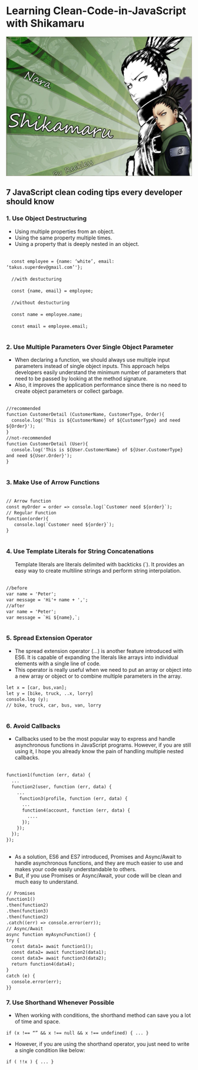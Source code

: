 # Learning Clean-Code-in-JavaScript with Shikamaru

![shikamaru](https://github.com/whitebird1016/Clean-Code-in-JavaScript/blob/main/CUEVhE5.webp)


<h2> 7 JavaScript clean coding tips every developer should know</h2>


<h3>1. Use Object Destructuring </h3>
<ul><li>Using multiple properties from an object.</li>
<li>Using the same property multiple times.</li>
<li>Using a property that is deeply nested in an object.</li>
</ul>

```

  const employee = {name: ‘white’, email: ‘takus.superdev@gmail.com’'};

  //with destucturing

  const {name, email} = employee;

  //without destucturing

  const name = employee.name;

  const email = employee.email;
  
```


<h3>2. Use Multiple Parameters Over Single Object Parameter </h3>
<ul><li>When declaring a function, we should always use multiple input parameters instead of single object inputs. This approach helps developers easily understand the minimum number of parameters that need to be passed by looking at the method signature.</li>
<li>Also, it improves the application performance since there is no need to create object parameters or collect garbage.</li>
</ul>

```

//recommended
function CustomerDetail (CustomerName, CustomerType, Order){    
  console.log('This is ${CustomerName} of ${CustomerType} and need ${Order}');
} 
//not-recommended
function CustomerDetail (User){    
  console.log('This is ${User.CustomerName} of ${User.CustomerType} and need ${User.Order}');
}
  
```

<h3>3. Make Use of Arrow Functions
 </h3>
<ul><liArrow functions provide a concise way of writing JavaScript functions while resolving the problem of accessing this property inside callbacks.
If you are using arrow functions, curly braces, parenthesis, function, and return keywords become optional. Most importantly, your code becomes more understandable and clearer..</li>
</ul>

```

// Arrow function
const myOrder = order => console.log(`Customer need ${order}`);
// Regular Function
function(order){
   console.log(`Customer need ${order}`);
}
  
```

<h3>4. Use Template Literals for String Concatenations
 </h3>
<ul>Template literals are literals delimited with backticks (`). It provides an easy way to create multiline strings and perform string interpolation.
</li>
</ul>

```

//before
var name = 'Peter';
var message = 'Hi'+ name + ',';
//after
var name = 'Peter';
var message = `Hi ${name},`;
  
```

<h3>5. Spread Extension Operator
 </h3>
<ul><li>The spread extension operator (…) is another feature introduced with ES6. It is capable of expanding the literals like arrays into individual elements with a single line of code.
</li>
<li>This operator is really useful when we need to put an array or object into a new array or object or to combine multiple parameters in the array.
</li>
</ul>

```
let x = [car, bus,van];
let y = [bike, truck, ..x, lorry]
console.log (y);
// bike, truck, car, bus, van, lorry
  
```

<h3>6. Avoid Callbacks
 </h3>
<ul><li>Callbacks used to be the most popular way to express and handle asynchronous functions in JavaScript programs. However, if you are still using it, I hope you already know the pain of handling multiple nested callbacks.
</li>
</ul>

```

function1(function (err, data) { 
  ...  
  function2(user, function (err, data) {
    ...
     function3(profile, function (err, data) {
      ...
      function4(account, function (err, data) {
        ....
      }); 
    }); 
  });
});
  
```
<ul><li>As a solution, ES6 and ES7 introduced, Promises and Async/Await to handle asynchronous functions, and they are much easier to use and makes your code easily understandable to others.
</li><li>
But, if you use Promises or Async/Await, your code will be clean and much easy to understand.</li>
</ul>

```
// Promises
function1() 
.then(function2) 
.then(function3) 
.then(function2) 
.catch((err) => console.error(err));
// Async/Await
async function myAsyncFunction() {  
try {    
  const data1= await function1();    
  const data2= await function2(data1);    
  const data3= await function3(data2);    
  return function4(data4);  
} 
catch (e) {    
  console.error(err);  
}}

```

<h3>7. Use Shorthand Whenever Possible

 </h3>
<ul><li>When working with conditions, the shorthand method can save you a lot of time and space.

</li>
</ul>

```
if (x !== “” && x !== null && x !== undefined) { ... }
```
<ul><li>However, if you are using the shorthand operator, you just need to write a single condition like below:
</li>
</ul>

```
if ( !!x ) { ... }
```


